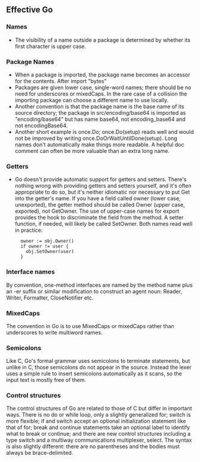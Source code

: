 ## Effective Go

### Names

- The visibility of a name outside a package is determined by whether its first character is upper case.

### Package Names

- When a package is imported, the package name becomes an accessor for the contents. After
  import "bytes"
- Packages are given lower case, single-word names; there should be no need for underscores or mixedCaps. In the rare
  case of a collision the importing package can choose a different name to use locally.
- Another convention is that the package name is the base name of its source directory; the package in
  src/encoding/base64 is imported as "encoding/base64" but has name base64, not encoding_base64 and not encodingBase64.
- Another short example is once.Do; once.Do(setup) reads well and would not be improved by writing
  once.DoOrWaitUntilDone(setup). Long names don't automatically make things more readable. A helpful doc comment can
  often be more valuable than an extra long name.

### Getters

- Go doesn't provide automatic support for getters and setters. There's nothing wrong with providing getters and setters
  yourself, and it's often appropriate to do so, but it's neither idiomatic nor necessary to put Get into the getter's
  name. If you have a field called owner (lower case, unexported), the getter method should be called Owner (upper case,
  exported), not GetOwner. The use of upper-case names for export provides the hook to discriminate the field from the
  method. A setter function, if needed, will likely be called SetOwner. Both names read well in practice:
  ```
    owner := obj.Owner()
    if owner != user {
      obj.SetOwner(user)
    }
  ```

### Interface names

By convention, one-method interfaces are named by the method name plus an -er suffix or similar modification to
construct
an agent noun: Reader, Writer, Formatter, CloseNotifier etc.

### MixedCaps

The convention in Go is to use MixedCaps or mixedCaps rather than underscores to write multiword names.

### Semicolons
Like C, Go's formal grammar uses semicolons to terminate statements, but unlike in C, those semicolons do not appear
in the source. Instead the lexer uses a simple rule to insert semicolons automatically as it scans, so the input text is
mostly free of them.

### Control structures

The control structures of Go are related to those of C but differ in important ways. There is no do or while loop, only
a slightly generalized for; switch is more flexible; if and switch accept an optional initialization statement like that
of for; break and continue statements take an optional label to identify what to break or continue; and there are new
control structures including a type switch and a multiway communications multiplexer, select. The syntax is also
slightly different: there are no parentheses and the bodies must always be brace-delimited.